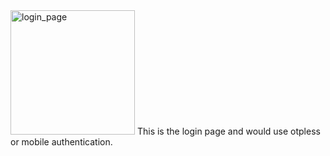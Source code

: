 <img width="199" alt="login_page" src="https://user-images.githubusercontent.com/125003312/226836737-91cac229-7108-4fa0-b98c-340e9a6e4032.png">
This is the login page and would use otpless or mobile authentication.
